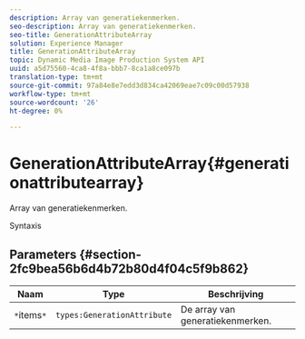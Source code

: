 ```yaml
---
description: Array van generatiekenmerken.
seo-description: Array van generatiekenmerken.
seo-title: GenerationAttributeArray
solution: Experience Manager
title: GenerationAttributeArray
topic: Dynamic Media Image Production System API
uuid: a5d75560-4ca8-4f8a-bbb7-8ca1a8ce097b
translation-type: tm+mt
source-git-commit: 97a84e8e7edd3d834ca42069eae7c09c00d57938
workflow-type: tm+mt
source-wordcount: '26'
ht-degree: 0%

---
```



# GenerationAttributeArray{#generationattributearray}

Array van generatiekenmerken.

Syntaxis

## Parameters {#section-2fc9bea56b6d4b72b80d4f04c5f9b862}

| Naam | Type | Beschrijving |
|---|---|---|
| `*`items`*` | `types:GenerationAttribute` | De array van generatiekenmerken. |

